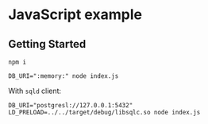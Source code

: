 # JavaScript example

## Getting Started

```console
npm i
```

```console
DB_URI=":memory:" node index.js
```

With `sqld` client:

```
DB_URI="postgresl://127.0.0.1:5432" LD_PRELOAD=../../target/debug/libsqlc.so node index.js
```
